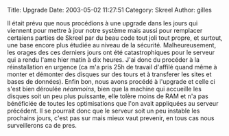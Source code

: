 Title: Upgrade
Date: 2003-05-02 11:27:51
Category: Skreel
Author: gilles

Il était prévu que nous procédions à une upgrade dans les jours qui viennent pour mettre à jour notre système mais aussi pour remplacer certaiens parties de Skreel par du beau code tout joli tout propre, et surtout, une base encore plus étudiée au niveau de la sécurité.
Malheureusement, les orages des ces derniers jours ont été catastrophiques pour le serveur qui a rendu l'ame hier matin à dix heures. J'ai donc du procéder à la réinstallation en urgence (ca m'a pris 25h de travail d'affilé quand même à monter et démonter des disques sur des tours et à transferer les sites et bases de données). Enfin bon, nous avons procédé à l'upgrade et celle ci s'est bien déroulée _néanmoins_, bien que la machine qui accueille les disques soit un peu plus puissante, elle tolère moins de RAM et n'a pas bénéficiée de toutes les optimisations que l'on avait appliquées au serveur précédent. Il se pourrait donc que le serveur soit un peu instable les prochains jours, c'est pas sur mais mieux vaut prevenir, en tous cas nous surveillerons ca de pres.
